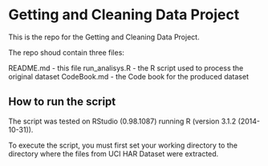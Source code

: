 Getting and Cleaning Data Project
=================================

This is the repo for the Getting and Cleaning Data Project.

The repo shoud contain three files:

README.md - this file
run_analisys.R - the R script used to process the original dataset
CodeBook.md - the Code book for the produced dataset

How to run the script
---------------------

The script was tested on RStudio (0.98.1087) running R (version 3.1.2 (2014-10-31)).

To execute the script, you must first set your working directory to the directory where the files from UCI HAR Dataset were extracted. 


